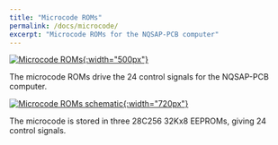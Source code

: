 ```yaml
---
title: "Microcode ROMs"
permalink: /docs/microcode/
excerpt: "Microcode ROMs for the NQSAP-PCB computer"
---
```


[![Microcode ROMs](../../assets/images/microcode-board.png "Microcode ROMs"){:width="500px"}](../../assets/images/microcode-board.png)

The microcode ROMs drive the 24 control signals for the NQSAP-PCB computer.


[![Microcode ROMs schematic](../../assets/images/microcode-schematic.png "Microcode ROMs schematic"){:width="720px"}](../../assets/images/microcode-schematic.png)

The microcode is stored in three 28C256 32Kx8 EEPROMs, giving 24 control signals.
